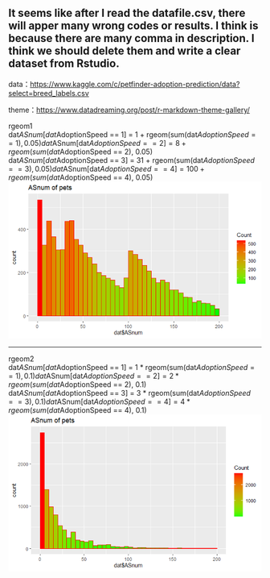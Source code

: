 ## It seems like after I read the datafile.csv, there will apper many wrong codes or results. I think is because there are many comma in description. I think we should delete them and write a clear dataset from Rstudio.


data：https://www.kaggle.com/c/petfinder-adoption-prediction/data?select=breed_labels.csv

theme：https://www.datadreaming.org/post/r-markdown-theme-gallery/

rgeom1  
dat$ASnum[dat$AdoptionSpeed == 1] = 1 + rgeom(sum(dat$AdoptionSpeed == 1), 0.05)  
dat$ASnum[dat$AdoptionSpeed == 2] = 8 + rgeom(sum(dat$AdoptionSpeed == 2), 0.05)  
dat$ASnum[dat$AdoptionSpeed == 3] = 31 + rgeom(sum(dat$AdoptionSpeed == 3), 0.05)  
dat$ASnum[dat$AdoptionSpeed == 4] = 100 + rgeom(sum(dat$AdoptionSpeed == 4), 0.05)   
![image](https://github.com/alexiskaldany/data_torture/blob/main/chapter_3/image/test_rgeom1.png)  
****
rgeom2  
dat$ASnum[dat$AdoptionSpeed == 1] = 1 * rgeom(sum(dat$AdoptionSpeed == 1), 0.1)  
dat$ASnum[dat$AdoptionSpeed == 2] = 2 * rgeom(sum(dat$AdoptionSpeed == 2), 0.1)  
dat$ASnum[dat$AdoptionSpeed == 3] = 3 * rgeom(sum(dat$AdoptionSpeed == 3), 0.1)  
dat$ASnum[dat$AdoptionSpeed == 4] = 4 * rgeom(sum(dat$AdoptionSpeed == 4), 0.1)   
![image](https://github.com/alexiskaldany/data_torture/blob/main/chapter_3/image/test_rgeom2.png)  
